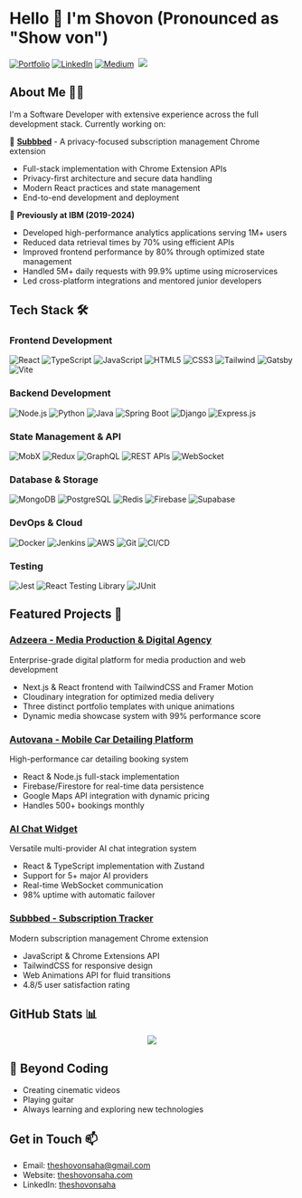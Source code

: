 # Hello 👋 I'm Shovon (Pronounced as "Show von")

[![Portfolio](https://img.shields.io/badge/Portfolio-theshovonsaha.com-blue?style=for-the-badge&logo=google-chrome&logoColor=white)](https://www.theshovonsaha.com)
[![LinkedIn](https://img.shields.io/badge/LinkedIn-Connect-blue?style=for-the-badge&logo=linkedin&logoColor=white)](https://www.linkedin.com/in/theshovonsaha)
[![Medium](https://img.shields.io/badge/Medium-Follow-black?style=for-the-badge&logo=medium&logoColor=white)](https://theshovonsaha.medium.com)
&nbsp;![](https://komarev.com/ghpvc/?username=theshovonsaha&color=brightgreen)
## About Me 👨‍💻

I'm a Software Developer with extensive experience across the full development stack. Currently working on:

🚀 **[Subbbed](https://chromewebstore.google.com/detail/subbbed/kgdfjmaihpolhcglmggkpngafldbkino)** - A privacy-focused subscription management Chrome extension
- Full-stack implementation with Chrome Extension APIs
- Privacy-first architecture and secure data handling
- Modern React practices and state management
- End-to-end development and deployment

💼 **Previously at IBM (2019-2024)**
- Developed high-performance analytics applications serving 1M+ users
- Reduced data retrieval times by 70% using efficient APIs
- Improved frontend performance by 80% through optimized state management
- Handled 5M+ daily requests with 99.9% uptime using microservices
- Led cross-platform integrations and mentored junior developers

## Tech Stack 🛠

### Frontend Development
![React](https://img.shields.io/badge/React-61DAFB?style=flat&logo=react&logoColor=black)
![TypeScript](https://img.shields.io/badge/TypeScript-007ACC?style=flat&logo=typescript&logoColor=white)
![JavaScript](https://img.shields.io/badge/JavaScript-F7DF1E?style=flat&logo=javascript&logoColor=black)
![HTML5](https://img.shields.io/badge/HTML5-E34F26?style=flat&logo=html5&logoColor=white)
![CSS3](https://img.shields.io/badge/CSS3-1572B6?style=flat&logo=css3&logoColor=white)
![Tailwind](https://img.shields.io/badge/Tailwind-38B2AC?style=flat&logo=tailwind-css&logoColor=white)
![Gatsby](https://img.shields.io/badge/Gatsby-663399?style=flat&logo=gatsby&logoColor=white)
![Vite](https://img.shields.io/badge/Vite-646CFF?style=flat&logo=vite&logoColor=white)

### Backend Development
![Node.js](https://img.shields.io/badge/Node.js-339933?style=flat&logo=node.js&logoColor=white)
![Python](https://img.shields.io/badge/Python-3776AB?style=flat&logo=python&logoColor=white)
![Java](https://img.shields.io/badge/Java-007396?style=flat&logo=java&logoColor=white)
![Spring Boot](https://img.shields.io/badge/Spring_Boot-6DB33F?style=flat&logo=spring-boot&logoColor=white)
![Django](https://img.shields.io/badge/Django-092E20?style=flat&logo=django&logoColor=white)
![Express.js](https://img.shields.io/badge/Express.js-000000?style=flat&logo=express&logoColor=white)

### State Management & API
![MobX](https://img.shields.io/badge/MobX-FF9955?style=flat&logo=mobx&logoColor=white)
![Redux](https://img.shields.io/badge/Redux-764ABC?style=flat&logo=redux&logoColor=white)
![GraphQL](https://img.shields.io/badge/GraphQL-E10098?style=flat&logo=graphql&logoColor=white)
![REST APIs](https://img.shields.io/badge/REST_APIs-009688?style=flat&logo=api&logoColor=white)
![WebSocket](https://img.shields.io/badge/WebSocket-010101?style=flat&logo=socket.io&logoColor=white)

### Database & Storage
![MongoDB](https://img.shields.io/badge/MongoDB-47A248?style=flat&logo=mongodb&logoColor=white)
![PostgreSQL](https://img.shields.io/badge/PostgreSQL-336791?style=flat&logo=postgresql&logoColor=white)
![Redis](https://img.shields.io/badge/Redis-DC382D?style=flat&logo=redis&logoColor=white)
![Firebase](https://img.shields.io/badge/Firebase-FFCA28?style=flat&logo=firebase&logoColor=black)
![Supabase](https://img.shields.io/badge/Supabase-3ECF8E?style=flat&logo=supabase&logoColor=white)

### DevOps & Cloud
![Docker](https://img.shields.io/badge/Docker-2496ED?style=flat&logo=docker&logoColor=white)
![Jenkins](https://img.shields.io/badge/Jenkins-D24939?style=flat&logo=jenkins&logoColor=white)
![AWS](https://img.shields.io/badge/AWS-232F3E?style=flat&logo=amazon-aws&logoColor=white)
![Git](https://img.shields.io/badge/Git-F05032?style=flat&logo=git&logoColor=white)
![CI/CD](https://img.shields.io/badge/CI/CD-2088FF?style=flat&logo=github-actions&logoColor=white)

### Testing
![Jest](https://img.shields.io/badge/Jest-C21325?style=flat&logo=jest&logoColor=white)
![React Testing Library](https://img.shields.io/badge/Testing_Library-E33332?style=flat&logo=testing-library&logoColor=white)
![JUnit](https://img.shields.io/badge/JUnit-25A162?style=flat&logo=junit5&logoColor=white)

## Featured Projects 🌟

### [Adzeera - Media Production & Digital Agency](https://adzeera.com/)
Enterprise-grade digital platform for media production and web development
- Next.js & React frontend with TailwindCSS and Framer Motion
- Cloudinary integration for optimized media delivery
- Three distinct portfolio templates with unique animations
- Dynamic media showcase system with 99% performance score

### [Autovana - Mobile Car Detailing Platform](https://autovanacarwash.com)
High-performance car detailing booking system
- React & Node.js full-stack implementation
- Firebase/Firestore for real-time data persistence
- Google Maps API integration with dynamic pricing
- Handles 500+ bookings monthly

### [AI Chat Widget](https://anxius.netlify.app)
Versatile multi-provider AI chat integration system
- React & TypeScript implementation with Zustand
- Support for 5+ major AI providers
- Real-time WebSocket communication
- 98% uptime with automatic failover

### [Subbbed - Subscription Tracker](https://chromewebstore.google.com/detail/subbbed/kgdfjmaihpolhcglmggkpngafldbkino)
Modern subscription management Chrome extension
- JavaScript & Chrome Extensions API
- TailwindCSS for responsive design
- Web Animations API for fluid transitions
- 4.8/5 user satisfaction rating


## GitHub Stats 📊

<div align="center">
<!--   <div>
    <img src="https://github-readme-stats.vercel.app/api?username=theshovonsaha&show_icons=true&theme=dark" alt="GitHub Stats" />
  </div> -->
  <div>
    <img align="center" src="https://github-readme-stats.vercel.app/api/top-langs/?username=theshovonsaha&layout=compact&hide_border=true&&langs_count=10&show_icons=true&theme=transparent" />
  </div>
</div>

## 🎸 Beyond Coding
- Creating cinematic videos
- Playing guitar
- Always learning and exploring new technologies

## Get in Touch 📫
- Email: theshovonsaha@gmail.com
- Website: [theshovonsaha.com](https://www.theshovonsaha.com)
- LinkedIn: [theshovonsaha](https://linkedin.com/in/theshovonsaha)
